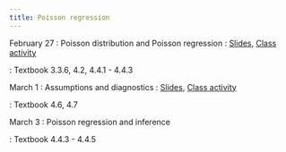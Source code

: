 ```yaml
---
title: Poisson regression
---
```


February 27
: Poisson distribution and Poisson regression
  : [Slides](https://sta214-s23.github.io/slides/lecture_18.pdf), [Class activity](https://sta214-s23.github.io/class_activities/ca_lecture_18.html)

: Textbook 3.3.6, 4.2, 4.4.1 - 4.4.3

March 1
: Assumptions and diagnostics
  : [Slides](https://sta214-s23.github.io/slides/lecture_19.pdf), [Class activity](https://sta214-s23.github.io/class_activities/ca_lecture_19.html)

: Textbook 4.6, 4.7

March 3
: Poisson regression and inference

: Textbook 4.4.3 - 4.4.5
